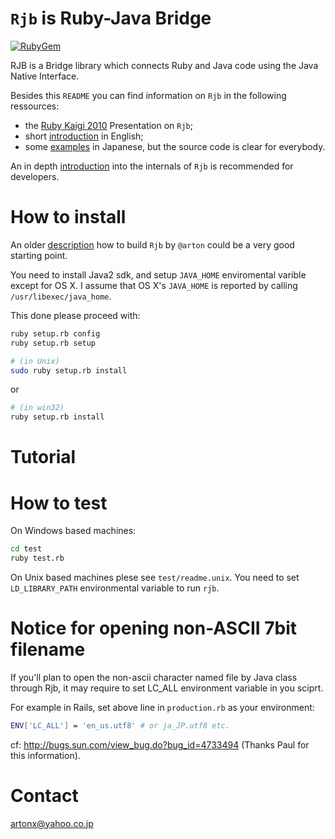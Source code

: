 # `Rjb` is Ruby-Java Bridge
[![RubyGem](https://img.shields.io/gem/v/rjb.svg)](https://rubygems.org/gems/rjb)

RJB is a Bridge library which connects Ruby and Java code using the Java Native Interface.

Besides this `README` you can find information on `Rjb` in the following ressources:

* the [Ruby Kaigi 2010](http://www.slideshare.net/artonx/j-ruby-kaigi-2010)
  Presentation on `Rjb`;
*  short [introduction](https://www.artonx.org/collabo/backyard/?RubyJavaBridge)
   in English;
* some [examples](https://www.artonx.org/collabo/backyard/?RjbQandA) in
  Japanese, but the source code is clear for everybody.

An in depth [introduction](https://www.artonx.org/collabo/backyard/?RjbMechanism)
into the internals of `Rjb` is recommended for developers.

# How to install

An older [description](https://www.artonx.org/collabo/backyard/?HowToBuildRjb)
how to build `Rjb` by `@arton` could be a very good starting point.

You need to install Java2 sdk, and setup `JAVA_HOME` enviromental
varible except for OS X. I assume that OS X's `JAVA_HOME` is reported
by calling `/usr/libexec/java_home`.

This done please proceed with:

``` bash
ruby setup.rb config
ruby setup.rb setup
```

``` bash
# (in Unix)
sudo ruby setup.rb install
```

or

``` bash
# (in win32)
ruby setup.rb install
```

# Tutorial



# How to test

On Windows based machines:

``` bash
cd test
ruby test.rb
```

On Unix based machines plese see `test/readme.unix`. You need to set
`LD_LIBRARY_PATH` environmental variable to run `rjb`.

# Notice for opening non-ASCII 7bit filename

If you'll plan to open the non-ascii character named file by Java
class through Rjb, it may require to set LC_ALL environment variable
in you sciprt.

For example in Rails, set above line in `production.rb` as your environment:

``` bash
ENV['LC_ALL'] = 'en_us.utf8' # or ja_JP.utf8 etc.
```

cf: http://bugs.sun.com/view_bug.do?bug_id=4733494
   (Thanks Paul for this information).

# Contact
artonx@yahoo.co.jp
